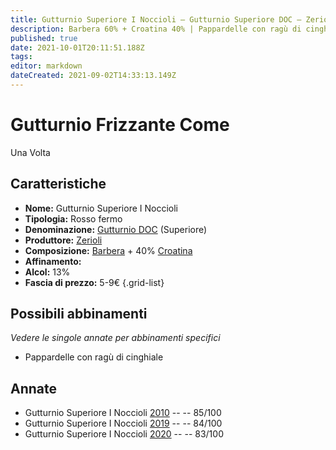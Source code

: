 ```yaml
---
title: Gutturnio Superiore I Noccioli – Gutturnio Superiore DOC – Zerioli – Emilia (IT) – 5-9€ – 2★-3★
description: Barbera 60% + Croatina 40% | Pappardelle con ragù di cinghiale
published: true
date: 2021-10-01T20:11:51.188Z
tags: 
editor: markdown
dateCreated: 2021-09-02T14:33:13.149Z
---
```


# Gutturnio Frizzante Come
Una Volta 
## Caratteristiche
- **Nome:** Gutturnio Superiore I Noccioli 
- **Tipologia:** Rosso fermo
- **Denominazione:** [Gutturnio DOC](/denominazioni/Italia/Emilia/DOC-Gutturnio) (Superiore)
- **Produttore:** [Zerioli](/produttori/Italia/Emilia/Zerioli) 
- **Composizione:** [Barbera](/vitigni/Italia/barbera) + 40% [Croatina](/vitigni/Italia/croatina)
- **Affinamento:**
- **Alcol:** 13%
- **Fascia di prezzo:** 5-9€
{.grid-list}

## Possibili abbinamenti
*Vedere le singole annate per abbinamenti specifici*

- Pappardelle con ragù di cinghiale

## Annate
- Gutturnio Superiore I Noccioli [2010](/vini/Italia/Emilia/Zerioli/Gutturnio-Superiore-I-Noccioli/2010) -- <span class="star-3"></span> -- 85/100
- Gutturnio Superiore I Noccioli [2019](/vini/Italia/Emilia/Zerioli/Gutturnio-Superiore-I-Noccioli/2019) -- <span class="star-2"></span> -- 84/100
- Gutturnio Superiore I Noccioli [2020](/vini/Italia/Emilia/Zerioli/Gutturnio-Superiore-I-Noccioli/2020) -- <span class="star-2"></span> -- 83/100

